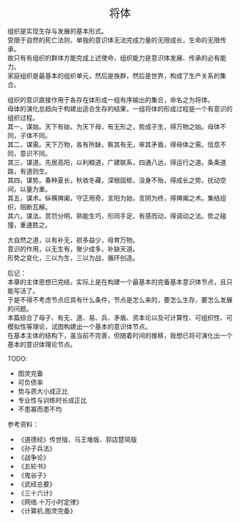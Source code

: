<center><font size=5>将体</font></center>

组织是实现生存与发展的基本形式。<br>
受限于自然的死亡法则，单独的意识体无法完成力量的无限成长，生命的无限传承。<br/>
故只有有组织的群体方能完成上述使命，组织能力是意识体发展、传承的必有能力。<br/>
家庭组织是最基本的组织单元，然后是族群，然后是世界，构成了生产关系的集合。<br/>

组织的意识直接作用于各存在体形成一组有序输出的集合，命名之为将体。<br/>
母体的演化总趋向于构建出适合生存的结果，一组将体的形成过程是一个有意识的组织过程。<br/>
其一，谋始。天下有始，为天下母，有无形之，势成子生，得万物之始。母体不同，子体不同。<br/>
其二，谋需。天下万物，各有所缺，察其有无，审其矛盾，得母体之需。信息不同，意识不同。<br/>
其三，谋道。先居高阳，以利粮道，广建联系，四通八达，得运行之道。条条道路，有道则生。<br/>
其四，谋势。春种夏长，秋收冬藏，深根固柢，没身不殆，得成长之势。扰动空间，以量为重。<br/>
其五，谋术。纵横捭阖，守正用奇，言阳为始，言阴为终，得捭阖之术。集结组织，阻断瓦解。<br/>
其六，谋法。赏罚分明，熟能生巧，形同手足，有感而动，得调动之法。势之碰撞，重速胜之。<br/>

大自然之道，以有补无，损多益少，母育万物。<br/>
意识的作用，以无生有，聚少成多，补缺天道。<br/>
形势之变化，三以为生，三以为战，循环创造。<br/>

后记：<br/>
本章的主体思想已完结，实际上是在构建一个最基本的完备基本意识体节点，且只能写活了。<br/>
于是不得不考虑节点应具有什么条件，节点是怎么来的，要怎么生存，要怎么发展的问题。<br/>
本篇综合了母子、有无、道、易、兵、矛盾、资本论以及可计算性、可组织性、可模拟性等理论，试图构建出一个基本的意识体节点。<br/>
在基本主体的结构下，虽当前不完善，但随着时间的推移，我想已将可演化出一个基本的意识体理论节点。<br/>

TODO: 
* 图灵完备
* 可负债率
* 势与质大小成正比
* 专业性与训练时长成正比
* 不患寡而患不均

参考资料：
* 《道德经》传世版、马王堆版、郭店楚简版
* 《孙子兵法》
* 《战争论》
* 《五轮书》
* 《鬼谷子》
* 《武经总要》
* 《三十六计》
* 《网络.十万小时定律》
* 《计算机.图灵完备》

